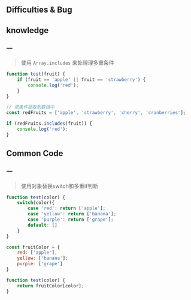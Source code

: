 ## Difficulties & Bug

## knowledge

### 一

> 使⽤ `Array.includes` 来处理理多重条件

```js
function test(fruit) {
    if (fruit == 'apple' || fruit == 'strawberry') { 
        console.log('red');
    }
}

// 把条件提取到数组中
const redFruits = ['apple', 'strawberry', 'cherry', 'cranberries'];

if (redFruits.includes(fruit)) {
    console.log('red');
}
```

## Common Code

### 一

> 使用对象替换switch和多重if判断

```js
function test(color) {
    switch(color){
        case 'red': return ['apple'];
        case 'yellow': return ['banana'];
        case 'purple': return ['grape'];
        default: []
    }
}

const fruitColor = {
    red: ['apple'],
    yellow: ['banana'];
    purple: ['grape']
}

function test(color) {
    return fruitColor[color];
}
```
